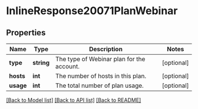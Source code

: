 # InlineResponse20071PlanWebinar

## Properties
Name | Type | Description | Notes
------------ | ------------- | ------------- | -------------
**type** | **string** | The type of Webinar plan for the account. | [optional] 
**hosts** | **int** | The number of hosts in this plan. | [optional] 
**usage** | **int** | The total number of plan usage. | [optional] 

[[Back to Model list]](../README.md#documentation-for-models) [[Back to API list]](../README.md#documentation-for-api-endpoints) [[Back to README]](../README.md)



